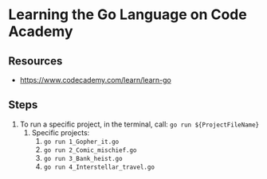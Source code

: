 # Learning the Go Language on Code Academy

## Resources

- <https://www.codecademy.com/learn/learn-go>

## Steps

1. To run a specific project, in the terminal, call: `go run ${ProjectFileName}`
    1. Specific projects:
        1. `go run 1_Gopher_it.go`
        2. `go run 2_Comic_mischief.go`
        3. `go run 3_Bank_heist.go`
        4. `go run 4_Interstellar_travel.go`
